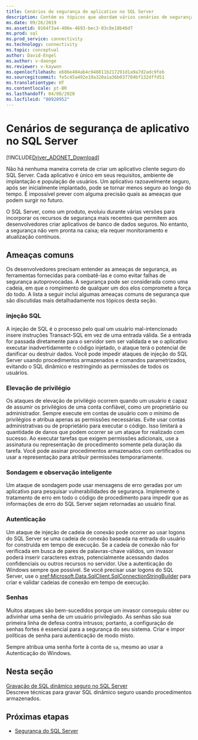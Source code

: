 ```yaml
---
title: Cenários de segurança de aplicativo no SQL Server
description: Contém os tópicos que abordam vários cenários de segurança de aplicativos para o ADO.NET e aplicativos do SQL Server.
ms.date: 09/26/2019
ms.assetid: 0164f3a4-406e-4693-bec3-03c8e18b46d7
ms.prod: sql
ms.prod_service: connectivity
ms.technology: connectivity
ms.topic: conceptual
author: David-Engel
ms.author: v-daenge
ms.reviewer: v-kaywon
ms.openlocfilehash: e686e404ab4c948811b217291d1a9a7d2adc9feb
ms.sourcegitcommit: fe5c45a492e19a320a1a36b037704bf132dffd51
ms.translationtype: HT
ms.contentlocale: pt-BR
ms.lasthandoff: 04/08/2020
ms.locfileid: "80928952"
---
```

# <a name="application-security-scenarios-in-sql-server"></a>Cenários de segurança de aplicativo no SQL Server

[!INCLUDE[Driver_ADONET_Download](../../../includes/driver_adonet_download.md)]

Não há nenhuma maneira correta de criar um aplicativo cliente seguro do SQL Server. Cada aplicativo é único em seus requisitos, ambiente de implantação e população de usuários. Um aplicativo razoavelmente seguro, após ser inicialmente implantado, pode se tornar menos seguro ao longo do tempo. É impossível prever com alguma precisão quais as ameaças que podem surgir no futuro.  
  
O SQL Server, como um produto, evoluiu durante várias versões para incorporar os recursos de segurança mais recentes que permitem aos desenvolvedores criar aplicativos de banco de dados seguros. No entanto, a segurança não vem pronta na caixa; ela requer monitoramento e atualização contínuos.  
  
## <a name="common-threats"></a>Ameaças comuns  
Os desenvolvedores precisam entender as ameaças de segurança, as ferramentas fornecidas para combatê-las e como evitar falhas de segurança autoprovocadas. A segurança pode ser considerada como uma cadeia, em que o rompimento de qualquer um dos elos compromete a força do todo. A lista a seguir inclui algumas ameaças comuns de segurança que são discutidas mais detalhadamente nos tópicos desta seção.  
  
### <a name="sql-injection"></a>injeção SQL  
A injeção de SQL é o processo pelo qual um usuário mal-intencionado insere instruções Transact-SQL em vez de uma entrada válida. Se a entrada for passada diretamente para o servidor sem ser validada e se o aplicativo executar inadvertidamente o código injetado, o ataque terá o potencial de danificar ou destruir dados. Você pode impedir ataques de injeção do SQL Server usando procedimentos armazenados e comandos parametrizados, evitando o SQL dinâmico e restringindo as permissões de todos os usuários.  
  
### <a name="elevation-of-privilege"></a>Elevação de privilégio  
Os ataques de elevação de privilégio ocorrem quando um usuário é capaz de assumir os privilégios de uma conta confiável, como um proprietário ou administrador. Sempre execute em contas de usuário com o mínimo de privilégios e atribua apenas as permissões necessárias. Evite usar contas administrativas ou de proprietário para executar o código. Isso limitará a quantidade de danos que podem ocorrer se um ataque for realizado com sucesso. Ao executar tarefas que exigem permissões adicionais, use a assinatura ou representação de procedimento somente pela duração da tarefa. Você pode assinar procedimentos armazenados com certificados ou usar a representação para atribuir permissões temporariamente.  
  
### <a name="probing-and-intelligent-observation"></a>Sondagem e observação inteligente  
Um ataque de sondagem pode usar mensagens de erro geradas por um aplicativo para pesquisar vulnerabilidades de segurança. Implemente o tratamento de erro em todo o código de procedimento para impedir que as informações de erro do SQL Server sejam retornadas ao usuário final.  
  
### <a name="authentication"></a>Autenticação  
Um ataque de injeção de cadeia de conexão pode ocorrer ao usar logons do SQL Server se uma cadeia de conexão baseada na entrada do usuário for construída em tempo de execução. Se a cadeia de conexão não for verificada em busca de pares de palavras-chave válidos, um invasor poderá inserir caracteres extras, potencialmente acessando dados confidenciais ou outros recursos no servidor. Use a autenticação do Windows sempre que possível. Se você precisar usar logons do SQL Server, use o <xref:Microsoft.Data.SqlClient.SqlConnectionStringBuilder> para criar e validar cadeias de conexão em tempo de execução.  
  
### <a name="passwords"></a>Senhas  
Muitos ataques são bem-sucedidos porque um invasor conseguiu obter ou adivinhar uma senha de um usuário privilegiado. As senhas são sua primeira linha de defesa contra intrusos; portanto, a configuração de senhas fortes é essencial para a segurança do seu sistema. Criar e impor políticas de senha para autenticação de modo misto.  
  
Sempre atribua uma senha forte à conta de `sa`, mesmo ao usar a Autenticação do Windows.  
  
## <a name="in-this-section"></a>Nesta seção  
[Gravação de SQL dinâmico seguro no SQL Server](writing-secure-dynamic-sql.md)  
Descreve técnicas para gravar SQL dinâmico seguro usando procedimentos armazenados.  

## <a name="next-steps"></a>Próximas etapas
- [Segurança do SQL Server](sql-server-security.md)
